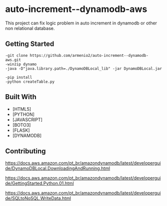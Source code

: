 # auto-increment--dynamodb-aws

This project can fix logic problem in auto increment in dynamodb or other non relational database.

<!--![alt text](https://i.imgur.com/gWZf41Z.jpg)-->

## Getting Started

``` TO START DYNAMO LOCAL
-git clone https://github.com/armenio2/auto-increment--dynamodb-aws.git
-winzip dynamo
-java -D"java.library.path=./DynamoDBLocal_lib" -jar DynamoDBLocal.jar

```

``` TO CREATE TABLE
-pip install
-python createTable.py

```

## Built With

* [HTML5]
* [PYTHON]
* [JAVASCRIPT]
* [BOTO3]
* [FLASK]
* [DYNAMODB]

## Contributing

https://docs.aws.amazon.com/pt_br/amazondynamodb/latest/developerguide/DynamoDBLocal.DownloadingAndRunning.html

https://docs.aws.amazon.com/pt_br/amazondynamodb/latest/developerguide/GettingStarted.Python.01.html

https://docs.aws.amazon.com/pt_br/amazondynamodb/latest/developerguide/SQLtoNoSQL.WriteData.html